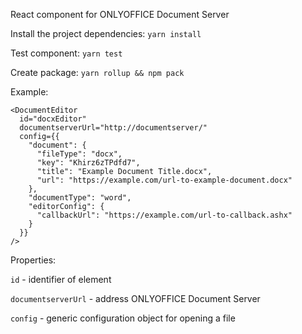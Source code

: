 React component for ONLYOFFICE Document Server

Install the project dependencies:
`yarn install`

Test component:
`yarn test`

Create package:
`yarn rollup && npm pack`

Example:
```
<DocumentEditor
  id="docxEditor"
  documentserverUrl="http://documentserver/"
  config={{
    "document": {
      "fileType": "docx",
      "key": "Khirz6zTPdfd7",
      "title": "Example Document Title.docx",
      "url": "https://example.com/url-to-example-document.docx"
    },
    "documentType": "word",
    "editorConfig": {
      "callbackUrl": "https://example.com/url-to-callback.ashx"
    }
  }}
/>
```

Properties:

`id` - identifier of element

`documentserverUrl` - address ONLYOFFICE Document Server

`config` - generic configuration object for opening a file
